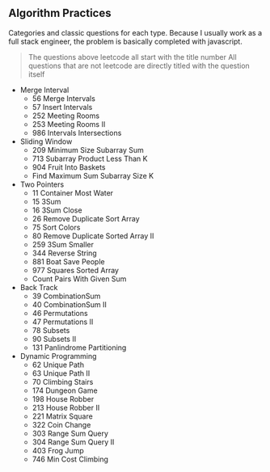 ##  Algorithm Practices

Categories and classic questions for each type. Because I usually work as a full stack engineer, the problem is basically completed with javascript.

> The questions above leetcode all start with the title number
> All questions that are not leetcode are directly titled with the question itself

* Merge Interval
    * 56 Merge Intervals
    * 57 Insert Intervals
    * 252 Meeting Rooms
    * 253 Meeting Rooms II
    * 986 Intervals Intersections
* Sliding Window
    * 209 Minimum Size Subarray Sum
    * 713 Subarray Product Less Than K
    * 904 Fruit Into Baskets
    * Find Maximum Sum Subarray Size K
* Two Pointers
    * 11 Container Most Water   
    * 15 3Sum
    * 16 3Sum Close
    * 26 Remove Duplicate Sort Array
    * 75 Sort Colors
    * 80 Remove Duplicate Sorted Array II
    * 259 3Sum Smaller
    * 344 Reverse String
    * 881 Boat Save People
    * 977 Squares Sorted Array
    * Count Pairs With Given Sum
* Back Track
    * 39 CombinationSum
    * 40 CombinationSum II
    * 46 Permutations
    * 47 Permutations II
    * 78 Subsets
    * 90 Subsets II
    * 131 Panlindrome Partitioning
* Dynamic Programming
    * 62 Unique Path
    * 63 Unique Path II
    * 70 Climbing Stairs
    * 174 Dungeon Game
    * 198 House Robber
    * 213 House Robber II
    * 221 Matrix Square
    * 322 Coin Change
    * 303 Range Sum Query
    * 304 Range Sum Query II
    * 403 Frog Jump
    * 746 Min Cost Climbing